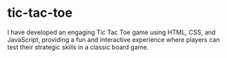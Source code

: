 # tic-tac-toe
I have developed an engaging Tic Tac Toe game using HTML, CSS, and JavaScript, providing a fun and interactive experience where players can test their strategic skills in a classic board game.
